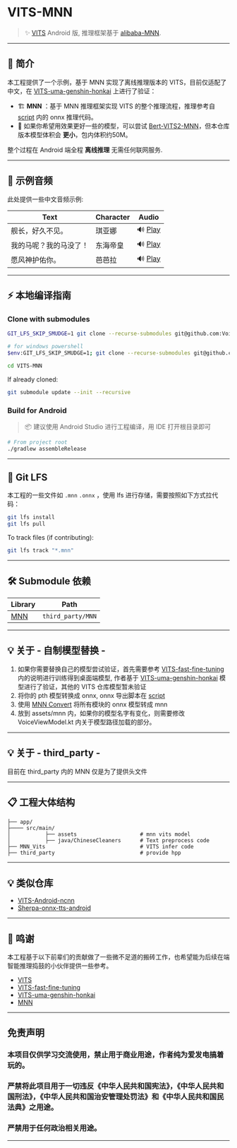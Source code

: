 # VITS-MNN

> ✨ [VITS](https://github.com/Plachtaa/VITS-fast-fine-tuning) Android 版, 推理框架基于 [alibaba-MNN](https://github.com/alibaba/MNN).

---

## 🧠 简介

本工程提供了一个示例，基于 MNN 实现了离线推理版本的 VITS，目前仅适配了中文，在 [VITS-uma-genshin-honkai](https://huggingface.co/spaces/zomehwh/vits-uma-genshin-honkai/tree/main) 上进行了验证：

- 🏗 **MNN** ：基于 MNN 推理框架实现 VITS 的整个推理流程，推理参考自 [script](onnx_export/script) 内的 onnx 推理代码。
- 🧠 如果你希望用效果更好一些的模型，可以尝试 [Bert-VITS2-MNN](https://github.com/Voine/Bert-VITS2-MNN)，但本仓库版本模型体积会 **更小**，包内体积约50M。

整个过程在 Android 端全程 **离线推理** 无需任何联网服务.


---


## 🎵 示例音频

此处提供一些中文音频示例:

| Text        | Character | Audio                                                                                      |
|-------------|-----------|--------------------------------------------------------------------------------------------|
| 舰长，好久不见。    | 琪亚娜       | 🔊 [Play](https://github.com/user-attachments/assets/59eec939-aa16-412f-a6ed-ccc3806df26a) |
| 我的马呢？我的马没了！ | 东海帝皇      | 🔊 [Play](https://github.com/user-attachments/assets/11ac05d5-b0ed-45dd-85d0-28e438427886) |
| 愿风神护佑你。     | 芭芭拉       | 🔊 [Play](https://github.com/user-attachments/assets/1fc351a4-fd59-42a8-8fd8-c73450e0cf0b) |

---

## ⚡ 本地编译指南

### Clone with submodules

```bash
GIT_LFS_SKIP_SMUDGE=1 git clone --recurse-submodules git@github.com:Voine/VITS-MNN.git

# for windows powershell
$env:GIT_LFS_SKIP_SMUDGE=1; git clone --recurse-submodules git@github.com:Voine/VITS-MNN.git

cd VITS-MNN
```

If already cloned:

```bash
git submodule update --init --recursive
```

### Build for Android

> 📦 建议使用 Android Studio 进行工程编译，用 IDE 打开根目录即可

```bash
# From project root
./gradlew assembleRelease
```

---

## 🛁 Git LFS

本工程的一些文件如 `.mnn` `.onnx` ，使用 lfs 进行存储，需要按照如下方式拉代码：

```bash
git lfs install
git lfs pull
```

To track files (if contributing):

```bash
git lfs track "*.mnn"
```

---

## 🛠️ Submodule 依赖

| Library      | Path                         |
|--------------|------------------------------|
| [MNN](https://github.com/alibaba/MNN)        | `third_party/MNN`            |


---


## 💡 关于 - 自制模型替换 -

1. 如果你需要替换自己的模型尝试验证，首先需要参考 [VITS-fast-fine-tuning](https://github.com/Plachtaa/VITS-fast-fine-tuning) 内的说明进行训练得到桌面端模型, 作者基于 [VITS-uma-genshin-honkai](https://huggingface.co/spaces/zomehwh/vits-uma-genshin-honkai/tree/main) 模型进行了验证，其他的 VITS 仓库模型暂未验证
2. 将你的 pth 模型转换成 onnx, onnx 导出脚本在  [script](onnx_export/script)
3. 使用 [MNN Convert](https://mnn-docs.readthedocs.io/en/latest/tools/convert.html) 将所有模块的 onnx 模型转成 mnn
4. 放到 assets/mnn 内，如果你的模型名字有变化，则需要修改 VoiceViewModel.kt 内关于模型路径加载的部分。

---

## 💡 关于 - third_party -

目前在 third_party 内的 MNN 仅是为了提供头文件

---

## 📋 工程大体结构

```
├── app/
├──── src/main/                 
│           ├── assets                    # mnn vits model
│           ├── java/ChineseCleaners      # Text preprocess code
├── MNN_Vits                              # VITS infer code
├── third_party                           # provide hpp

```

---

## 💡 类似仓库

- [VITS-Android-ncnn](https://github.com/weirdseed/Vits-Android-ncnn)
- [Sherpa-onnx-tts-android](https://github.com/k2-fsa/sherpa-onnx/tree/master/android/SherpaOnnxTts)

---

## 🙌 鸣谢

本工程基于以下前辈们的贡献做了一些微不足道的搬砖工作，也希望能为后续在端智能推理捣鼓的小伙伴提供一些参考。

- [VITS](https://github.com/jaywalnut310/vits)
- [VITS-fast-fine-tuning](https://github.com/Plachtaa/VITS-fast-fine-tuning)
- [VITS-uma-genshin-honkai](https://huggingface.co/spaces/zomehwh/vits-uma-genshin-honkai/tree/main)
- [MNN](https://github.com/alibaba/MNN)


---

## 免责声明
### 本项目仅供学习交流使用，禁止用于商业用途，作者纯为爱发电搞着玩的。

### 严禁将此项目用于一切违反《中华人民共和国宪法》，《中华人民共和国刑法》，《中华人民共和国治安管理处罚法》和《中华人民共和国民法典》之用途。
### 严禁用于任何政治相关用途。

---
